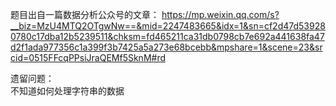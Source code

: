 题目出自一篇数据分析公众号的文章：
https://mp.weixin.qq.com/s?__biz=MzU4MTQ2OTgwNw==&mid=2247483665&idx=1&sn=cf2d47d539280780c17dba12b5239511&chksm=fd465211ca31db0798cb7e692a441638fa47d2f1ada977356c1a399f3b7425a5a273e68bcebb&mpshare=1&scene=23&srcid=0515FFcqPPsiJraQEMf5SknM#rd  

遗留问题：  
不知道如何处理字符串的数据
